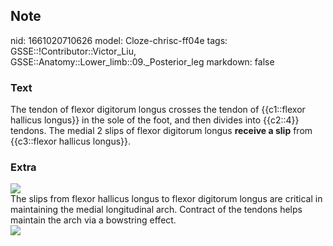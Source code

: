 ## Note
nid: 1661020710626
model: Cloze-chrisc-ff04e
tags: GSSE::!Contributor::Victor_Liu, GSSE::Anatomy::Lower_limb::09._Posterior_leg
markdown: false

### Text
The tendon of flexor digitorum longus crosses the tendon of
{{c1::flexor hallicus longus}} in the sole of the foot, and then
divides into {{c2::4}} tendons. The medial 2 slips of flexor
digitorum longus <b>receive a slip</b> from {{c3::flexor hallicus
longus}}.

### Extra
<img src="paste-18872454d4bd179f3fad025f648f1fd03ebe8b9e.jpg">
<div>
  The slips from flexor hallicus longus to flexor digitorum longus
  are critical in maintaining the medial longitudinal arch.
  Contract of the tendons helps maintain the arch via a bowstring
  effect.
</div>
<div><img src=
"paste-c375e1daf3498ae2bd9723c4919cd53b384127d0.jpg"></div>
